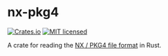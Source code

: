 # nx-pkg4

[![Crates.io][crates-badge]][crates-url]
[![MIT licensed][mit-badge]][mit-url]

[crates-badge]: https://img.shields.io/crates/v/nx-pkg4.svg
[crates-url]: https://crates.io/crates/nx-pkg4
[mit-badge]: https://img.shields.io/badge/license-MIT-blue.svg
[mit-url]: https://github.com/zlindner/nx-pkg4/blob/master/LICENSE.md

A crate for reading the [NX / PKG4 file format](https://nxformat.github.io/) in Rust.
